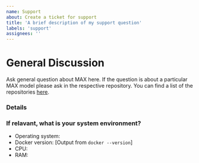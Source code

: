 ```yaml
---
name: Support
about: Create a ticket for support
title: 'A brief description of my support question'
labels: 'support'
assignees: ''
---
```


# General Discussion

Ask general question about MAX here. If the question is about a particular MAX model please ask in the respective repository. You can find a list of the repositories [here](https://github.com/CODAIT/max-central-repo/blob/master/max-model-status.md).

### Details

### If relavant, what is your system environment?

- Operating system:
- Docker version: [Output from `docker --version`]
- CPU:
- RAM:
